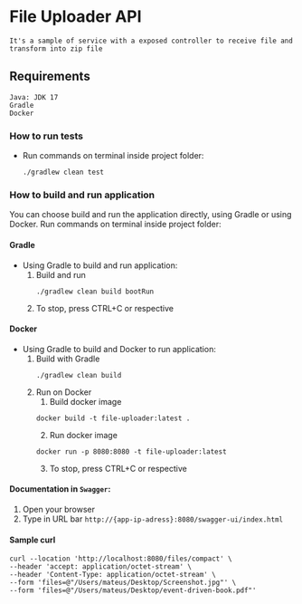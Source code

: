 # File Uploader API
    It's a sample of service with a exposed controller to receive file and transform into zip file

## Requirements
    Java: JDK 17
    Gradle
    Docker

### How to run tests
* Run commands on terminal inside project folder:
    ```
    ./gradlew clean test
    ```

### How to build and run application
You can choose build and run the application directly, using Gradle or using Docker.
Run commands on terminal inside project folder:

#### Gradle
* Using Gradle to build and run application:
    1. Build and run
        ```
        ./gradlew clean build bootRun
        ```
    2. To stop, press CTRL+C or respective
#### Docker
* Using Gradle to build and Docker to run application:
    1. Build with Gradle
        ```
        ./gradlew clean build
       ```
    2. Run on Docker
        1. Build docker image
        ```
        docker build -t file-uploader:latest .
        ```
        2. Run docker image
        ```
        docker run -p 8080:8080 -t file-uploader:latest
        ```
        3. To stop, press CTRL+C or respective

#### Documentation in `Swagger`:
1. Open your browser
2. Type in URL bar `http://{app-ip-adress}:8080/swagger-ui/index.html`

#### Sample curl
```
curl --location 'http://localhost:8080/files/compact' \
--header 'accept: application/octet-stream' \
--header 'Content-Type: application/octet-stream' \
--form 'files=@"/Users/mateus/Desktop/Screenshot.jpg"' \
--form 'files=@"/Users/mateus/Desktop/event-driven-book.pdf"'
```
